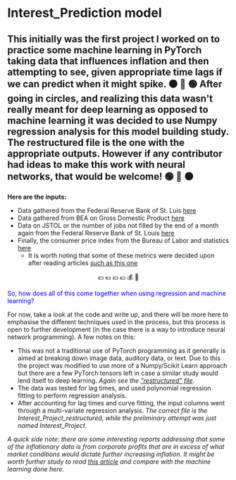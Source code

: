 # Interest_Prediction model
## This initially was the first project I worked on to practice some machine learning in PyTorch taking data that influences inflation and then attempting to see, given appropriate time lags if we can predict when it might spike. ⚫ 🔴 🟢 After going in circles, and realizing this data wasn't really meant for **deep learning** as opposed to **machine learning** it was decided to use Numpy regression analysis for this model building study. The **restructured** file is the one with the appropriate outputs. However if any contributor had ideas to make this work with neural networks, that would be welcome! 🟢 🔴 ⚫ 
**Here are the inputs:**
* Data gathered from the Federal Reserve Bank of St. Luis [here](https://fred.stlouisfed.org/series/M1SL/)
* Data gathered from BEA on Gross Domestic Product [here](https://apps.bea.gov/iTable/?reqid=19&step=2&isuri=1&categories=survey#eyJhcHBpZCI6MTksInN0ZXBzIjpbMSwyLDNdLCJkYXRhIjpbWyJjYXRlZ29yaWVzIiwiU3VydmV5Il0sWyJOSVBBX1RhYmxlX0xpc3QiLCIzIl1dfQ==/)
* Data on JSTOL or the number of jobs not filled by the end of a month again from the Federal Reserve Bank of St. Louis [here](https://fred.stlouisfed.org/series/JTSJOL)
* Finally, the consumer price index from the Bureau of Labor and statistics [here](https://data.bls.gov/timeseries/CUUR0000SA0)
  * It is worth noting that some of these metrics were decided upon after reading articles [such as this one](https://hbr.org/2022/12/what-causes-inflation)

<p align="center">💵 💶 💴 💷 💰 💸 </p>
<font color="blue"> So, how does all of this come together when using regression and machine learning?</font>

For now, take a look at the code and write up, and there will be more here to emphasise the different techniques used in the process, but this process is open to further development (in the case there is a way to introduce neural network programming). A few notes on this:
* This was not a traditional use of PyTorch programming as it generally is aimed at breaking down image data, auditory data, or text. Due to this the project was modified to use more of a Numpy/Scikit Learn approach but there are a few PyTorch tensors left in case a similar study would lend itself to deep learning. *Again see the ["restructured" file](https://github.com/AxisMeetsWorld/Interest_Prediction_Model/blob/main/Interest_Project_restructured.ipynb).*
* The data was tested for lag times, and used polynomial regression fitting to perform regression analysis.
* After accounting for lag times and curve fitting, the input columns went through a multi-variate regression analysis. 
*The correct file is the Interest_Project_restructured, while the preliminary attempt was just named Interest_Project.*

*A quick side note: there are some interesting reports addressing that some of the inflationary data is from corporate profits that are in excess of what market conditions would dictate further increasing inflation. It might be worth further study to read [this article](https://www.ineteconomics.org/perspectives/blog/profit-inflation-is-real) and compare with the machine learning done here.* 
